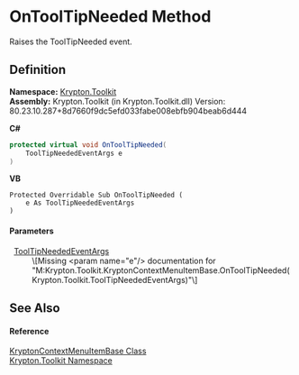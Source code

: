 # OnToolTipNeeded Method


Raises the ToolTipNeeded event.



## Definition
**Namespace:** <a href="79d2eac2-21f4-54ff-7552-b20c33c30600.md">Krypton.Toolkit</a>  
**Assembly:** Krypton.Toolkit (in Krypton.Toolkit.dll) Version: 80.23.10.287+8d7660f9dc5efd033fabe008ebfb904beab6d444

**C#**
``` C#
protected virtual void OnToolTipNeeded(
	ToolTipNeededEventArgs e
)
```
**VB**
``` VB
Protected Overridable Sub OnToolTipNeeded ( 
	e As ToolTipNeededEventArgs
)
```



#### Parameters
<dl><dt>  <a href="6c4b843e-a0dc-8ebc-9a05-54261b107fc7.md">ToolTipNeededEventArgs</a></dt><dd>\[Missing &lt;param name="e"/&gt; documentation for "M:Krypton.Toolkit.KryptonContextMenuItemBase.OnToolTipNeeded(Krypton.Toolkit.ToolTipNeededEventArgs)"\]</dd></dl>

## See Also


#### Reference
<a href="7d97c419-819b-74c1-360f-af4d4ae026d9.md">KryptonContextMenuItemBase Class</a>  
<a href="79d2eac2-21f4-54ff-7552-b20c33c30600.md">Krypton.Toolkit Namespace</a>  

